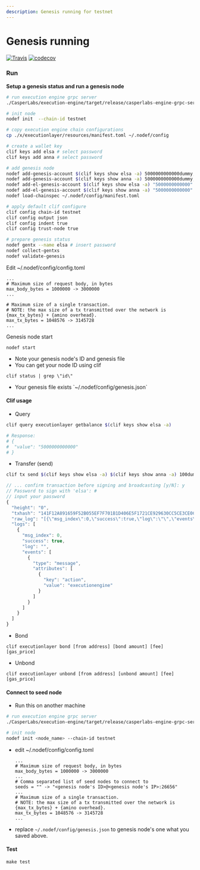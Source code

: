 ```yaml
---
description: Genesis running for testnet
---
```


# Genesis running

[![Travis](https://travis-ci.com/hdac-io/friday.svg?token=bhU3g7FdixBp5h3M2its&branch=master)](https://travis-ci.com/hdac-io/friday/branches) [![codecov](https://codecov.io/gh/hdac-io/friday/branch/master/graph/badge.svg?token=hQEgzmULjh)](https://codecov.io/gh/hdac-io/friday)

### Run

**Setup a genesis status and run a genesis node**

```bash
# run execution engine grpc server
./CasperLabs/execution-engine/target/release/casperlabs-engine-grpc-server $HOME/.casperlabs/.casper-node.sock

# init node
nodef init  --chain-id testnet

# copy execution engine chain configurations
cp ./x/executionlayer/resources/manifest.toml ~/.nodef/config

# create a wallet key
clif keys add elsa # select password
clif keys add anna # select password

# add genesis node
nodef add-genesis-account $(clif keys show elsa -a) 5000000000000dummy,100000000stake
nodef add-genesis-account $(clif keys show anna -a) 5000000000000dummy,100000000stake
nodef add-el-genesis-account $(clif keys show elsa -a) "5000000000000" "100000000"
nodef add-el-genesis-account $(clif keys show anna -a) "5000000000000" "100000000"
nodef load-chainspec ~/.nodef/config/manifest.toml

# apply default clif configure
clif config chain-id testnet
clif config output json
clif config indent true
clif config trust-node true

# prepare genesis status
nodef gentx --name elsa # insert password
nodef collect-gentxs
nodef validate-genesis
```

Edit ~/.nodef/config/config.toml

```text
...
# Maximum size of request body, in bytes
max_body_bytes = 1000000 -> 3000000
...

# Maximum size of a single transaction.
# NOTE: the max size of a tx transmitted over the network is {max_tx_bytes} + {amino overhead}.
max_tx_bytes = 1048576 -> 3145728
...
```

Genesis node start

```text
nodef start
```

* Note your genesis node's ID and genesis file
* You can get your node ID using clif

```text
clif status | grep \"id\"
```

* Your genesis file exists \`~/.nodef/config/genesis.json\`

#### Clif usage

* Query

```bash
clif query executionlayer getbalance $(clif keys show elsa -a)

# Response:
# {
#  "value": "5000000000000"
# }
```

* Transfer \(send\)

```bash
clif tx send $(clif keys show elsa -a) $(clif keys show anna -a) 100dummy 100000000 20000000
```

```javascript
// ... confirm transaction before signing and broadcasting [y/N]: y
// Password to sign with 'elsa': # 
// input your password 
{
  "height": "0",
  "txhash": "141F12A891659F52B055EF7F701B1D406E5F1721CE929630CC5CE3CE0C4C8718",
  "raw_log": "[{\"msg_index\":0,\"success\":true,\"log\":\"\",\"events\":[{\"type\":\"message\",\"attributes\":[{\"key\":\"action\",\"value\":\"executionengine\"}]}]}]",
  "logs": [
    {
      "msg_index": 0,
      "success": true,
      "log": "",
      "events": [
        {
          "type": "message",
          "attributes": [
            {
              "key": "action",
              "value": "executionengine"
            } 
          ] 
        } 
      ]
    }
  ]
}
```

* Bond

```text
clif executionlayer bond [from address] [bond amount] [fee] [gas_price]
```

* Unbond

```text
clif executionlayer unbond [from address] [unbond amount] [fee] [gas_price]
```

#### Connect to seed node

* Run this on another machine

```bash
# run execution engine grpc server
./CasperLabs/execution-engine/target/release/casperlabs-engine-grpc-server $HOME/.casperlabs/.casper-node.sock

# init node
nodef init <node_name> --chain-id testnet
```

* edit ~/.nodef/config/config.toml

  ```text
  ...
  # Maximum size of request body, in bytes
  max_body_bytes = 1000000 -> 3000000
  ...
  # Comma separated list of seed nodes to connect to
  seeds = "" -> "<genesis node's ID>@<genesis node's IP>:26656"
  ...
  # Maximum size of a single transaction.
  # NOTE: the max size of a tx transmitted over the network is {max_tx_bytes} + {amino overhead}.
  max_tx_bytes = 1048576 -> 3145728
  ...
  ```

* replace `~/.nodef/config/genesis.json` to genesis node's one what you saved above.

#### Test

```text
make test
```

